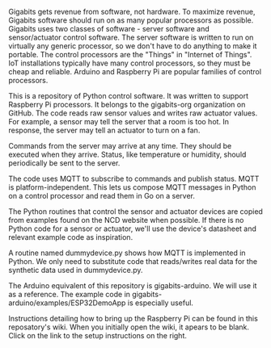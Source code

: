 Gigabits gets revenue from software, not hardware.  To maximize revenue, Gigabits software should run on as many popular processors as possible.  Gigabits uses two classes of software - server software and sensor/actuator control software.  The server software is written to run on virtually any generic processor, so we don't have to do anything to make it portable.  The control processors are the "Things" in "Internet of Things".  IoT installations typically have many control processors, so they must be cheap and reliable.  Arduino and Raspberry Pi are popular families of control processors.

This is a repository of Python control software.  It was written to support Raspberry Pi processors.  It belongs to the gigabits-org organization on GitHub.  The code reads raw sensor values and writes raw actuator values.  For example, a sensor may tell the server that a room is too hot.  In response, the server may tell an actuator to turn on a fan.

Commands from the server may arrive at any time.  They should be executed when they arrive.  Status, like temperature or humidity, should periodically be sent to the server.

The code uses MQTT to subscribe to commands and publish status.  MQTT is platform-independent.  This lets us compose MQTT messages in Python on a control processor and read them in Go on a server.

The Python routines that control the sensor and actuator devices are copied from examples found on the NCD website when possible.  If there is no Python code for a sensor or actuator, we'll use the device's datasheet and relevant example code as inspiration.

A routine named dummydevice.py shows how MQTT is implemented in Python.  We only need to substitute code that reads/writes real data for the synthetic data used in dummydevice.py.

The Arduino equivalent of this repository is gigabits-arduino.  We will use it as a reference.  The example code in gigabits-arduino/examples/ESP32DemoApp is especially useful.

Instructions detailing how to bring up the Raspberry Pi can be found in this reposatory's wiki.  When you initially open the wiki, it apears to be blank.  Click on the link to the setup instructions on the right.
